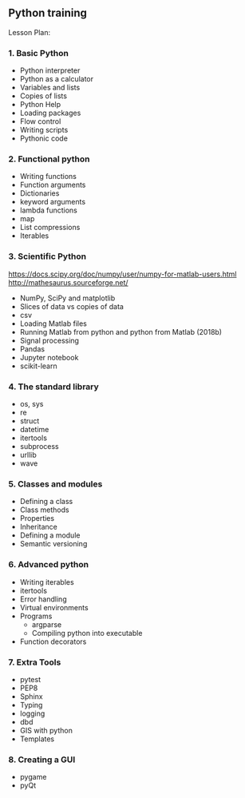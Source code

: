 Python training
---------------

Lesson Plan:

### 1. Basic Python

-   Python interpreter
-   Python as a calculator
-   Variables and lists
-   Copies of lists
-   Python Help
-   Loading packages
-   Flow control
-   Writing scripts
-   Pythonic code

### 2. Functional python

-   Writing functions
-   Function arguments
-   Dictionaries
-   keyword arguments
-   lambda functions
-   map
-   List compressions
-   Iterables

### 3. Scientific Python

<https://docs.scipy.org/doc/numpy/user/numpy-for-matlab-users.html>
<http://mathesaurus.sourceforge.net/>

-   NumPy, SciPy and matplotlib
-   Slices of data vs copies of data
-   csv
-   Loading Matlab files
-   Running Matlab from python and python from Matlab (2018b)
-   Signal processing
-   Pandas
-   Jupyter notebook
-   scikit-learn

### 4. The standard library

-   os, sys
-   re
-   struct
-   datetime
-   itertools
-   subprocess
-   urllib
-   wave

### 5. Classes and modules

-   Defining a class
-   Class methods
-   Properties
-   Inheritance
-   Defining a module
-   Semantic versioning

### 6. Advanced python

-   Writing iterables
-   itertools
-   Error handling
-   Virtual environments
-   Programs
    -   argparse
    -   Compiling python into executable
-   Function decorators

### 7. Extra Tools

-   pytest
-   PEP8
-   Sphinx
-   Typing
-   logging
-   dbd
-   GIS with python
-   Templates

### 8. Creating a GUI

-   pygame
-   pyQt

